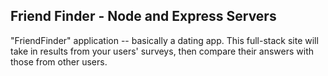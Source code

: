 ## Friend Finder - Node and Express Servers

"FriendFinder" application -- basically a dating app. This full-stack site will take in results from your users' surveys, then compare their answers with those from other users. 

